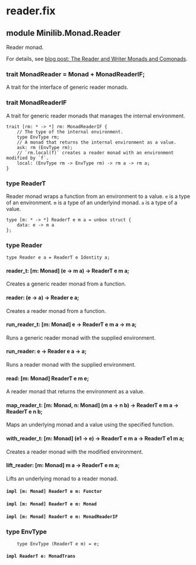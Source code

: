 # reader.fix

## module Minilib.Monad.Reader

Reader monad.

For details, see [blog post: The Reader and Writer Monads and Comonads](https://www.olivierverdier.com/posts/2014/12/31/reader-writer-monad-comonad/).

### trait MonadReader = Monad + MonadReaderIF;

A trait for the interface of generic reader monads.

### trait MonadReaderIF

A trait for generic reader monads that manages the internal environment.

```
trait [rm: * -> *] rm: MonadReaderIF {
    // The type of the internal environment.
    type EnvType rm;
    // A monad that returns the internal environment as a value.
    ask: rm (EnvType rm);
    // `rm.local(f)` creates a reader monad with an environment modified by `f`.
    local: (EnvType rm -> EnvType rm) -> rm a -> rm a;
}
```
### type ReaderT

Reader monad wraps a function from an environment to a value.
`e` is a type of an environment.
`m` is a type of an underlyind monad.
`a` is a type of a value.

```
type [m: * -> *] ReaderT e m a = unbox struct {
    data: e -> m a
};
```
### type Reader

```
type Reader e a = ReaderT e Identity a;
```
#### reader_t: [m: Monad] (e -> m a) -> ReaderT e m a;

Creates a generic reader monad from a function.

#### reader: (e -> a) -> Reader e a;

Creates a reader monad from a function.

#### run_reader_t: [m: Monad] e -> ReaderT e m a -> m a;

Runs a generic reader monad with the supplied environment.

#### run_reader: e -> Reader e a -> a;

Runs a reader monad with the supplied environment.

#### read: [m: Monad] ReaderT e m e;

A reader monad that returns the environment as a value.

#### map_reader_t: [m: Monad, n: Monad] (m a -> n b) -> ReaderT e m a -> ReaderT e n b;

Maps an underlying monad and a value using the specified function.

#### with_reader_t: [m: Monad] (e1 -> e) -> ReaderT e m a -> ReaderT e1 m a;

Creates a reader monad with the modified environment.

#### lift_reader: [m: Monad] m a -> ReaderT e m a;

Lifts an underlying monad to a reader monad.

#### `impl [m: Monad] ReaderT e m: Functor`

#### `impl [m: Monad] ReaderT e m: Monad`

#### `impl [m: Monad] ReaderT e m: MonadReaderIF`

### type EnvType

```
    type EnvType (ReaderT e m) = e;
```
#### `impl ReaderT e: MonadTrans`

